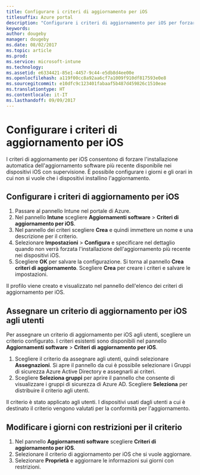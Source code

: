 ```yaml
---
title: Configurare i criteri di aggiornamento per iOS
titlesuffix: Azure portal
description: "Configurare i criteri di aggiornamento per iOS per forzare l'installazione automatica dell'aggiornamento software più recente disponibile nei dispositivi iOS con supervisione."
keywords: 
author: dougeby
manager: dougeby
ms.date: 08/02/2017
ms.topic: article
ms.prod: 
ms.service: microsoft-intune
ms.technology: 
ms.assetid: e6334421-85e1-4457-9c44-e5db8d4ee00e
ms.openlocfilehash: a119f00cc8a92aa6cf7a1009f910df817593e0e8
ms.sourcegitcommit: e10dfc9c123401fabaaf5b487d459826c1510eae
ms.translationtype: HT
ms.contentlocale: it-IT
ms.lasthandoff: 09/09/2017
---
```

# <a name="configure-ios-update-policies"></a>Configurare i criteri di aggiornamento per iOS
I criteri di aggiornamento per iOS consentono di forzare l'installazione automatica dell'aggiornamento software più recente disponibile nei dispositivi iOS con supervisione. È possibile configurare i giorni e gli orari in cui non si vuole che i dispositivi installino l'aggiornamento.

## <a name="configure-the-ios-update-policy"></a>Configurare i criteri di aggiornamento per iOS
1. Passare al pannello Intune nel portale di Azure.
2. Nel pannello **Intune** scegliere **Aggiornamenti software** > **Criteri di aggiornamento per iOS**.
4. Nel pannello dei criteri scegliere **Crea** e quindi immettere un nome e una descrizione per il criterio.
5. Selezionare **Impostazioni** > **Configura** e specificare nel dettaglio quando non verrà forzata l'installazione dell'aggiornamento più recente nei dispositivi iOS.
6. Scegliere **OK** per salvare la configurazione. Si torna al pannello **Crea criteri di aggiornamento**. Scegliere **Crea** per creare i criteri e salvare le impostazioni.

Il profilo viene creato e visualizzato nel pannello dell'elenco dei criteri di aggiornamento per iOS.

## <a name="assign-an-ios-update-policy-to-users"></a>Assegnare un criterio di aggiornamento per iOS agli utenti
Per assegnare un criterio di aggiornamento per iOS agli utenti, scegliere un criterio configurato. I criteri esistenti sono disponibili nel pannello **Aggiornamenti software** > **Criteri di aggiornamento per iOS**.
1. Scegliere il criterio da assegnare agli utenti, quindi selezionare **Assegnazioni**. Si apre il pannello da cui è possibile selezionare i Gruppi di sicurezza Azure Active Directory e assegnarli ai criteri.
2. Scegliere **Seleziona gruppi** per aprire il pannello che consente di visualizzare i gruppi di sicurezza di Azure AD. Scegliere **Seleziona** per distribuire il criterio agli utenti.

Il criterio è stato applicato agli utenti. I dispositivi usati dagli utenti a cui è destinato il criterio vengono valutati per la conformità per l'aggiornamento.

## <a name="change-the-restricted-days-for-the-policy"></a>Modificare i giorni con restrizioni per il criterio
1. Nel pannello **Aggiornamenti software** scegliere **Criteri di aggiornamento per iOS**.
2. Selezionare il criterio di aggiornamento per iOS che si vuole aggiornare.
3. Selezionare **Proprietà** e aggiornare le informazioni sui giorni con restrizioni.
